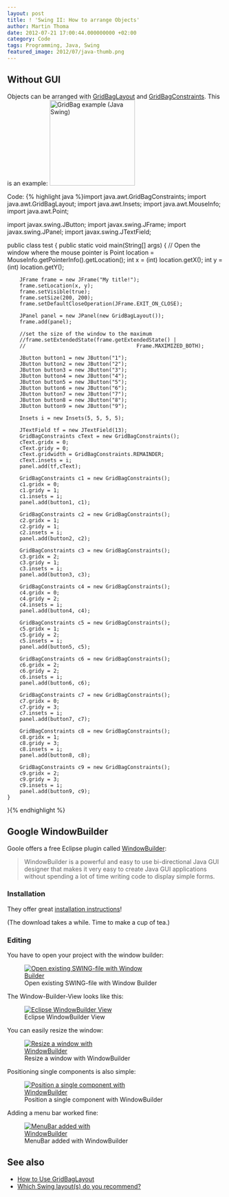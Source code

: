```yaml
---
layout: post
title: ! 'Swing II: How to arrange Objects'
author: Martin Thoma
date: 2012-07-21 17:00:44.000000000 +02:00
category: Code
tags: Programming, Java, Swing
featured_image: 2012/07/java-thumb.png
---
```

<h2>Without GUI</h2>
Objects can be arranged with <a href="http://docs.oracle.com/javase/7/docs/api/java/awt/GridBagLayout.html">GridBagLayout</a> and <a href="http://docs.oracle.com/javase/7/docs/api/java/awt/GridBagConstraints.html">GridBagConstraints</a>. This is an example:
<img src="../images/2012/07/java-swing-grid-bag.png" alt="GridBag example (Java Swing)" title="GridBag example (Java Swing)" width="198" height="199" class="size-full wp-image-33451" />

Code:
{% highlight java %}import java.awt.GridBagConstraints;
import java.awt.GridBagLayout;
import java.awt.Insets;
import java.awt.MouseInfo;
import java.awt.Point;

import javax.swing.JButton;
import javax.swing.JFrame;
import javax.swing.JPanel;
import javax.swing.JTextField;

public class test {
    public static void main(String[] args) {
        // Open the window where the mouse pointer is
        Point location = MouseInfo.getPointerInfo().getLocation();
        int x = (int) location.getX();
        int y = (int) location.getY();

        JFrame frame = new JFrame("My title!");
        frame.setLocation(x, y);
        frame.setVisible(true);
        frame.setSize(200, 200);
        frame.setDefaultCloseOperation(JFrame.EXIT_ON_CLOSE);

        JPanel panel = new JPanel(new GridBagLayout());
        frame.add(panel);

        //set the size of the window to the maximum
        //frame.setExtendedState(frame.getExtendedState() |
        //                                    Frame.MAXIMIZED_BOTH);

        JButton button1 = new JButton("1");
        JButton button2 = new JButton("2");
        JButton button3 = new JButton("3");
        JButton button4 = new JButton("4");
        JButton button5 = new JButton("5");
        JButton button6 = new JButton("6");
        JButton button7 = new JButton("7");
        JButton button8 = new JButton("8");
        JButton button9 = new JButton("9");

        Insets i = new Insets(5, 5, 5, 5);

        JTextField tf = new JTextField(13);
        GridBagConstraints cText = new GridBagConstraints();
        cText.gridx = 0;
        cText.gridy = 0;
        cText.gridwidth = GridBagConstraints.REMAINDER;
        cText.insets = i;
        panel.add(tf,cText);

        GridBagConstraints c1 = new GridBagConstraints();
        c1.gridx = 0;
        c1.gridy = 1;
        c1.insets = i;
        panel.add(button1, c1);

        GridBagConstraints c2 = new GridBagConstraints();
        c2.gridx = 1;
        c2.gridy = 1;
        c2.insets = i;
        panel.add(button2, c2);

        GridBagConstraints c3 = new GridBagConstraints();
        c3.gridx = 2;
        c3.gridy = 1;
        c3.insets = i;
        panel.add(button3, c3);

        GridBagConstraints c4 = new GridBagConstraints();
        c4.gridx = 0;
        c4.gridy = 2;
        c4.insets = i;
        panel.add(button4, c4);

        GridBagConstraints c5 = new GridBagConstraints();
        c5.gridx = 1;
        c5.gridy = 2;
        c5.insets = i;
        panel.add(button5, c5);

        GridBagConstraints c6 = new GridBagConstraints();
        c6.gridx = 2;
        c6.gridy = 2;
        c6.insets = i;
        panel.add(button6, c6);

        GridBagConstraints c7 = new GridBagConstraints();
        c7.gridx = 0;
        c7.gridy = 3;
        c7.insets = i;
        panel.add(button7, c7);

        GridBagConstraints c8 = new GridBagConstraints();
        c8.gridx = 1;
        c8.gridy = 3;
        c8.insets = i;
        panel.add(button8, c8);

        GridBagConstraints c9 = new GridBagConstraints();
        c9.gridx = 2;
        c9.gridy = 3;
        c9.insets = i;
        panel.add(button9, c9);
    }
}{% endhighlight %}

<h2>Google WindowBuilder</h2>
Goole offers a free Eclipse plugin called <a href="https://developers.google.com/java-dev-tools/wbpro/">WindowBuilder</a>:

<blockquote>WindowBuilder is a powerful and easy to use bi-directional Java GUI designer that makes it very easy to create Java GUI applications without spending a lot of time writing code to display simple forms.</blockquote>

<h3>Installation</h3>
They offer great <a href="https://developers.google.com/java-dev-tools/wbpro/installation/">installation instructions</a>!

(The download takes a while. Time to make a cup of tea.)

<h3>Editing</h3>
You have to open your project with the window builder:
<figure class="aligncenter">
            <a href="../images/2012/07/eclipse-open-with-window-builder-285x300.png"><img src="../images/2012/07/eclipse-open-with-window-builder-285x300.png" alt="Open existing SWING-file with Window Builder" style="max-width:285px;max-height:300px" class="size-medium wp-image-33501"/></a>
            <figcaption class="text-center">Open existing SWING-file with Window Builder</figcaption>
        </figure>

The Window-Builder-View looks like this:
<figure class="aligncenter">
            <a href="../images/2012/07/eclipse-window-builder-300x157.png"><img src="../images/2012/07/eclipse-window-builder-300x157.png" alt="Eclipse WindowBuilder View" style="max-width:300px;max-height:157px" class="size-medium wp-image-33541"/></a>
            <figcaption class="text-center">Eclipse WindowBuilder View</figcaption>
        </figure>

You can easily resize the window:
<figure class="aligncenter">
            <a href="../images/2012/07/eclipse-window-builder-resize-258x300.png"><img src="../images/2012/07/eclipse-window-builder-resize-258x300.png" alt="Resize a window with WindowBuilder" style="max-width:258px;max-height:300px" class="size-medium wp-image-33521"/></a>
            <figcaption class="text-center">Resize a window with WindowBuilder</figcaption>
        </figure>

Positioning single components is also simple:
<figure class="aligncenter">
            <a href="../images/2012/07/eclipse-window-builder-component.png"><img src="../images/2012/07/eclipse-window-builder-component.png" alt="Position a single component with WindowBuilder" style="max-width:249px;max-height:273px" class="size-full wp-image-33531"/></a>
            <figcaption class="text-center">Position a single component with WindowBuilder</figcaption>
        </figure>

Adding a menu bar worked fine:
<figure class="aligncenter">
            <a href="../images/2012/07/eclipse-window-builder-menu.png"><img src="../images/2012/07/eclipse-window-builder-menu.png" alt="MenuBar added with WindowBuilder" style="max-width:227px;max-height:231px" class="size-full wp-image-33561"/></a>
            <figcaption class="text-center">MenuBar added with WindowBuilder</figcaption>
        </figure>

<h2>See also</h2>
<ul>
  <li><a href="http://docs.oracle.com/javase/tutorial/uiswing/layout/gridbag.html">How to Use GridBagLayout</a></li>
  <li><a href="http://stackoverflow.com/q/1832432/562769">Which Swing layout(s) do you recommend?</a></li>
</ul>
